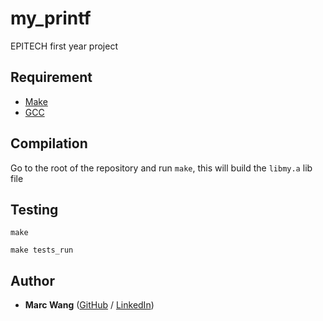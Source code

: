 # my_printf

EPITECH first year project

## Requirement
 - [Make](https://www.gnu.org/software/make/)
 - [GCC](https://gcc.gnu.org/)

## Compilation
  Go to the root of the repository and run `make`, this will build the `libmy.a` lib file

## Testing
`make`

`make tests_run`

## Author
* **Marc Wang** ([GitHub](https://github.com/Hardfliper) / [LinkedIn](https://www.linkedin.com/in/marc-wang-07528417b/))
